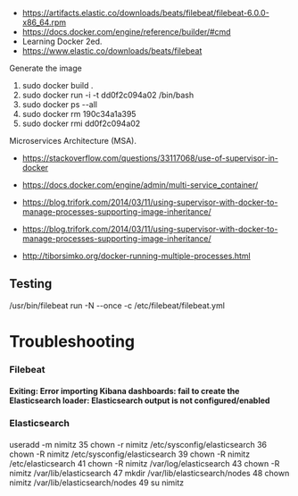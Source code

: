 

* https://artifacts.elastic.co/downloads/beats/filebeat/filebeat-6.0.0-x86_64.rpm
* https://docs.docker.com/engine/reference/builder/#cmd
* Learning Docker 2ed.
* https://www.elastic.co/downloads/beats/filebeat

Generate the image
1. sudo docker build .
1. sudo docker run -i -t  dd0f2c094a02 /bin/bash
1. sudo docker ps --all
1. sudo docker rm 190c34a1a395
1. sudo docker rmi dd0f2c094a02



Microservices Architecture (MSA).

* https://stackoverflow.com/questions/33117068/use-of-supervisor-in-docker
* https://docs.docker.com/engine/admin/multi-service_container/
* https://blog.trifork.com/2014/03/11/using-supervisor-with-docker-to-manage-processes-supporting-image-inheritance/

* https://blog.trifork.com/2014/03/11/using-supervisor-with-docker-to-manage-processes-supporting-image-inheritance/
* http://tiborsimko.org/docker-running-multiple-processes.html


## Testing
/usr/bin/filebeat run -N --once -c /etc/filebeat/filebeat.yml

# Troubleshooting

### Filebeat

#### Exiting: Error importing Kibana dashboards: fail to create the Elasticsearch loader: Elasticsearch output is not configured/enabled


### Elasticsearch

####

useradd -m nimitz
   35  chown -r nimitz /etc/sysconfig/elasticsearch
   36  chown -R nimitz /etc/sysconfig/elasticsearch
   39  chown -R nimitz /etc/elasticsearch
   41  chown -R nimitz /var/log/elasticsearch
   43  chown -R nimitz /var/lib/elasticsearch
   47  mkdir /var/lib/elasticsearch/nodes
   48  chown nimitz /var/lib/elasticsearch/nodes
   49  su nimitz
